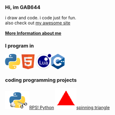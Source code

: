 <h3>Hi, im <b>GAB644</b></h3>
i draw and code. i code just for fun.
<br>
also check out <a href="https://sites google.com/view/gab644/">my awesome site</a>
<br>
<br>
<a href="https://sites.google.com/view/gab644/information"><b>More Information about me</b></a>


<h3>I program in</h3>
<img src="assets/Python.png" alt="Python" height="50" weight="50"><img src="assets/HTML.png" alt="HTML5" height="50" weight="50"><img src="assets/Lua.png" alt="Lua" height="50" weight="50"><img src="assets/C++.png" alt="C++" height="50" weight="50">

<h3>coding programming projects</h3>
<img src="https://raw.githubusercontent.com/GAB644/RPS-Python/refs/heads/main/Logo.png" height="60" weight="60"><a href="https://github.com/GAB644/RPS-Python">RPS! Python</a>
<img src="assets/sgf.png" height="70" weight="70"><a href="https://spinning-triangle.neocities.org">spinning triangle</a>




<!-- <br><br><br><br><br><br><br><br><br><br><br><br><br><br><br><br><br><br><br><br><br><br>
<img src="assets/97 Sem Título_20250724234747.png">
scrapped easter egg -->

